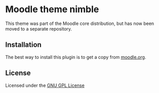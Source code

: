 Moodle theme nimble
===================

This theme was part of the Moodle core distribution, but has now been moved to a separate repository.

Installation
------------

The best way to install this plugin is to get a copy from [moodle.org](https://moodle.org/plugins/view.php?plugin=theme_nimble).

License
-------

Licensed under the [GNU GPL License](http://www.gnu.org/copyleft/gpl.html)
